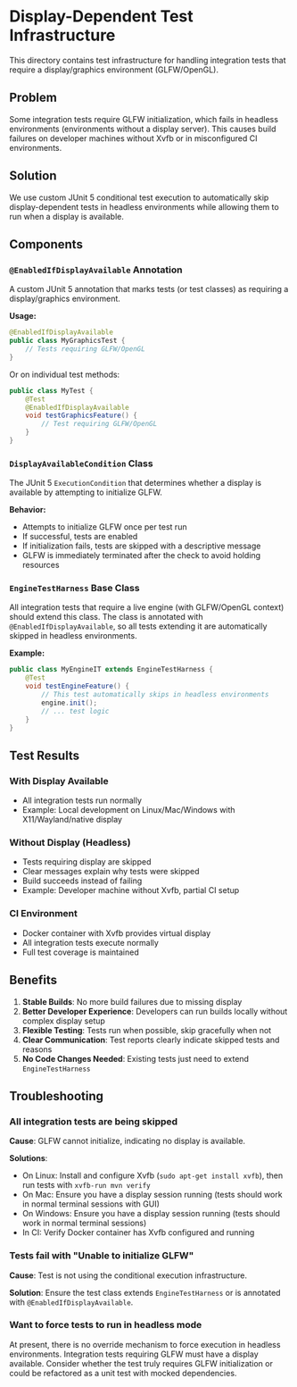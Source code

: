# Display-Dependent Test Infrastructure

This directory contains test infrastructure for handling integration tests that require a display/graphics environment (GLFW/OpenGL).

## Problem

Some integration tests require GLFW initialization, which fails in headless environments (environments without a display server). This causes build failures on developer machines without Xvfb or in misconfigured CI environments.

## Solution

We use custom JUnit 5 conditional test execution to automatically skip display-dependent tests in headless environments while allowing them to run when a display is available.

## Components

### `@EnabledIfDisplayAvailable` Annotation

A custom JUnit 5 annotation that marks tests (or test classes) as requiring a display/graphics environment.

**Usage:**
```java
@EnabledIfDisplayAvailable
public class MyGraphicsTest {
    // Tests requiring GLFW/OpenGL
}
```

Or on individual test methods:
```java
public class MyTest {
    @Test
    @EnabledIfDisplayAvailable
    void testGraphicsFeature() {
        // Test requiring GLFW/OpenGL
    }
}
```

### `DisplayAvailableCondition` Class

The JUnit 5 `ExecutionCondition` that determines whether a display is available by attempting to initialize GLFW.

**Behavior:**
- Attempts to initialize GLFW once per test run
- If successful, tests are enabled
- If initialization fails, tests are skipped with a descriptive message
- GLFW is immediately terminated after the check to avoid holding resources

### `EngineTestHarness` Base Class

All integration tests that require a live engine (with GLFW/OpenGL context) should extend this class. The class is annotated with `@EnabledIfDisplayAvailable`, so all tests extending it are automatically skipped in headless environments.

**Example:**
```java
public class MyEngineIT extends EngineTestHarness {
    @Test
    void testEngineFeature() {
        // This test automatically skips in headless environments
        engine.init();
        // ... test logic
    }
}
```

## Test Results

### With Display Available
- All integration tests run normally
- Example: Local development on Linux/Mac/Windows with X11/Wayland/native display

### Without Display (Headless)
- Tests requiring display are skipped
- Clear messages explain why tests were skipped
- Build succeeds instead of failing
- Example: Developer machine without Xvfb, partial CI setup

### CI Environment
- Docker container with Xvfb provides virtual display
- All integration tests execute normally
- Full test coverage is maintained

## Benefits

1. **Stable Builds**: No more build failures due to missing display
2. **Better Developer Experience**: Developers can run builds locally without complex display setup
3. **Flexible Testing**: Tests run when possible, skip gracefully when not
4. **Clear Communication**: Test reports clearly indicate skipped tests and reasons
5. **No Code Changes Needed**: Existing tests just need to extend `EngineTestHarness`

## Troubleshooting

### All integration tests are being skipped

**Cause**: GLFW cannot initialize, indicating no display is available.

**Solutions**:
- On Linux: Install and configure Xvfb (`sudo apt-get install xvfb`), then run tests with `xvfb-run mvn verify`
- On Mac: Ensure you have a display session running (tests should work in normal terminal sessions with GUI)
- On Windows: Ensure you have a display session running (tests should work in normal terminal sessions)
- In CI: Verify Docker container has Xvfb configured and running

### Tests fail with "Unable to initialize GLFW"

**Cause**: Test is not using the conditional execution infrastructure.

**Solution**: Ensure the test class extends `EngineTestHarness` or is annotated with `@EnabledIfDisplayAvailable`.

### Want to force tests to run in headless mode

At present, there is no override mechanism to force execution in headless environments. Integration tests requiring GLFW must have a display available. Consider whether the test truly requires GLFW initialization or could be refactored as a unit test with mocked dependencies.

